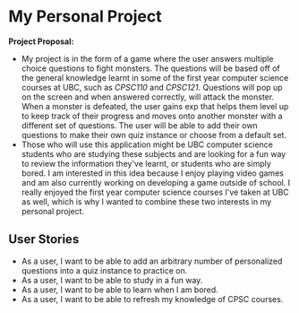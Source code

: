 # My Personal Project

**Project Proposal:**

- My project is in the form of a game where the user answers multiple choice questions to fight monsters. The
questions will be based off of the general knowledge learnt in some of the first year computer science courses at
UBC, such as *CPSC110* and *CPSC121*. Questions will pop up on the screen and when answered correctly, will attack the 
monster. When a monster is defeated, the user gains exp that helps them level up to keep track of their progress 
and moves onto another monster with a different set of questions. The user will be able to add their own questions
to make their own quiz instance or choose from a default set.
- Those who will use this application might be UBC computer science students who are studying these subjects and are 
looking for a fun way to review the information they've learnt, or students who are simply bored. I am interested in 
this idea because I enjoy playing video games and am also currently working on developing a game outside of school. I 
really enjoyed the first year computer science courses I've taken at UBC as well, which is why I wanted to combine 
these two interests in my personal project. 

## User Stories
- As a user, I want to be able to add an arbitrary number of personalized questions into a quiz instance to 
practice on.
- As a user, I want to be able to study in a fun way. 
- As a user, I want to be able to learn when I am bored. 
- As a user, I want to be able to refresh my knowledge of CPSC courses.